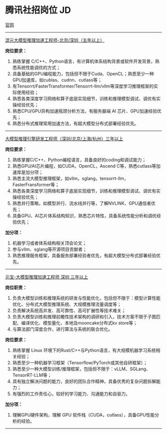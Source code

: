 # 腾讯社招岗位 JD

[官网](https://careers.tencent.com/jobopportunity.html)

---

[混元大模型推理加速工程师-北京/深圳（五年以上）](https://careers.tencent.com/jobdesc.html?postId=1920010212736094208)

**岗位要求：**

1. 熟练掌握 C/C++、Python语言，有计算机体系结构背景或软件开发背景，熟悉系统性能调优的方式；
2. 具备基础的GPU编程能力，包括但不限于Cuda、OpenCL；熟悉至少一种GPU加速库，如cublas、cudnn、cutlass等；
3. 有Tensorrt/FasterTransformer/Tensorrt-llm/vllm等深度学习推理框架的实际使用经验；
4. 熟悉各类深度学习网络和算子底层实现细节，训练和推理模型调试、调优有实操经验优先；
5. 熟悉CPU/GPU异构加速瓶颈分析方法，有服务器端 AI 芯片、GPU加速经验优先；
6. 熟悉分布式推理常用加速方法，有超大模型分布式部署经验优先。

---

[大模型推理引擎研发工程师（深圳/北京/上海/杭州）三年以上](https://careers.tencent.com/jobdesc.html?postId=1924380005102624768)

**岗位要求：**

1. 熟练掌握C/C++、Python编程语言，具备良好的coding和调试能力；
2. 熟悉GPU/AI芯片编程，如CUDA，OpenCL，Ascend C等，熟悉cutlass等加速库是加分项；
3. 熟悉主流大模型推理框架，如vllm，sglang，tensorrt-llm，FasterFransformer等；
4. 熟悉各类深度学习网络和算子底层实现细节，训练和推理模型调试、调优有实操经验优先；
5. 熟悉并行策略，如模型并行、流水线并行等，了解NVLINK、GPU通信者优先；
6. 具备GPU、AI芯片体系结构知识，熟悉芯片特性，具备系统性能分析和调优经验优先；

**加分项：**

1. 机器学习或者体系结构相关顶会论文；
2. 参与vllm、sglang等开源项目贡献者；
3. 熟悉推理服务框架，具备服务部署经验者优先，有超大模型分布式部署经验优先。

---

[元宝-大模型推理加速工程师 深圳 三年以上](https://careers.tencent.com/jobdesc.html?postId=1933009621623087104)

**岗位职责：**

1. 负责大模型训练和推理系统的研发与性能优化，包括但不限于：模型计算性能优化、分布式大模型推理系统、大规模推理流量调度等；
2. 负责解决系统高并发、高可靠性、高可扩展性等技术难关；
3. 负责大模型训练和推理前瞻性技术架构的调研和引入，技术方案不限于子图匹配、编译优化、模型量化、本地及mooncake分布式kv store等；
4. 与算法部门深度合作，进行算法与系统的联合优化。

**岗位要求：**

1. 熟练掌握 Linux 环境下的Rust/C++与Python语言，有大规模机器学习系统相关经验；
2. 熟悉至少一种机器学习框架（Tensorflow/PyTorch或其他自研框架）；
3. 熟悉至少一种大模型训练/推理框架，包括但不限于：vLLM、SGLang、TensorRT-LLM等；
4. 具有独立解决问题的能力，良好的团队合作精神，具备优秀的复杂问题拆解能力；
5. 有强烈的工作责任心，较好的学习能力、沟通能力和自驱力。

**加分项：**

1. 理解GPU硬件架构，理解 GPU 软件栈（CUDA，cutlass），具备GPU性能分析的经验。

---
